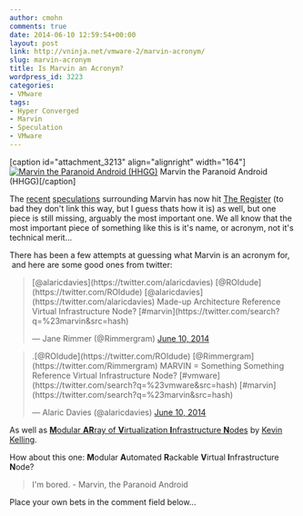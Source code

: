 ```yaml
---
author: cmohn
comments: true
date: 2014-06-10 12:59:54+00:00
layout: post
link: http://vninja.net/vmware-2/marvin-acronym/
slug: marvin-acronym
title: Is Marvin an Acronym?
wordpress_id: 3223
categories:
- VMware
tags:
- Hyper Converged
- Marvin
- Speculation
- VMware
---
```


[caption id="attachment_3213" align="alignright" width="164"][![Marvin the Paranoid Android (HHGG)](http://vninja.net/wordpress/wp-content/uploads/2014/06/Marvin_HHGG-182x300.jpg)](http://vninja.net/wordpress/wp-content/uploads/2014/06/Marvin_HHGG.jpg) Marvin the Paranoid Android (HHGG)[/caption]

The [recent](http://vninja.net/vmware-2/vmwares-mystic-marvin-project/) [speculations](http://vninja.net/vmware-2/marvin-speculation/) surrounding Marvin has now hit [The Register](http://www.theregister.co.uk/2014/06/10/vmware_to_build_converged_compute_and_storage_ihardwarei/) (to bad they don't link this way, but I guess thats how it is) as well, but one piece is still missing, arguably the most important one. We all know that the most important piece of something like this is it's name, or acronym, not it's technical merit...

There has been a few attempts at guessing what Marvin is an acronym for,  and here are some good ones from twitter:



<blockquote>[@alaricdavies](https://twitter.com/alaricdavies) [@ROIdude](https://twitter.com/ROIdude) [@alaricdavies](https://twitter.com/alaricdavies) Made-up Architecture Reference Virtual Infrastructure Node? [#marvin](https://twitter.com/search?q=%23marvin&src=hash)

— Jane Rimmer (@Rimmergram) [June 10, 2014](https://twitter.com/Rimmergram/statuses/476285940881956865)</blockquote>







<blockquote>
.[@ROIdude](https://twitter.com/ROIdude) [@Rimmergram](https://twitter.com/Rimmergram) MARVIN = Something Something Reference Virtual Infrastructure Node? [#vmware](https://twitter.com/search?q=%23vmware&src=hash) [#marvin](https://twitter.com/search?q=%23marvin&src=hash)

— Alaric Davies (@alaricdavies) [June 10, 2014](https://twitter.com/alaricdavies/statuses/476281004035174400)
</blockquote>




As well as [**M**odular **AR**ray of **V**irtualization **I**nfrastructure **N**odes](http://www.blueshiftblog.com/?p=3309) by [Kevin Kelling](http://twitter.com/BlueShiftBlog).

How about this one:
**M**odular **A**utomated **R**ackable **V**irtual **I**nfrastructure **N**ode?



<blockquote>I'm bored.  
- Marvin, the Paranoid Android</blockquote>



Place your own bets in the comment field below...






